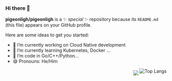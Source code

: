 ### Hi there 👋

**pigeonligh/pigeonligh** is a ✨ _special_ ✨ repository because its `README.md` (this file) appears on your GitHub profile.

Here are some ideas to get you started:

- 🔭 I’m currently working on Cloud Native development
- 🌱 I’m currently learning Kubernetes, Docker ...
- 🤔 I’m code in Go/C++/Python...
- 😄 Pronouns: He/Him

<div style="margin-bottom: 20px">
  <img align="right" alt="Top Langs" src="https://github-readme-stats.vercel.app/api/top-langs/?username=pigeonligh&layout=compact&langs_count=6&exclude_repo=undergrad" />
</div>

<div style="margin-bottom: 20px">
  <img align="right" src="https://github-readme-stats.vercel.app/api?username=pigeonligh&show_icons=true&count_private=true&theme=vue&hide_title=true&include_all_commits=true" />
</div>
